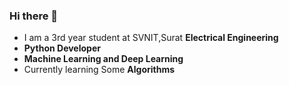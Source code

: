 ### Hi there 👋
* I am a 3rd year student at SVNIT,Surat **Electrical Engineering**
* **Python Developer**
* **Machine Learning and Deep Learning**
* Currently learning Some **Algorithms**
  
